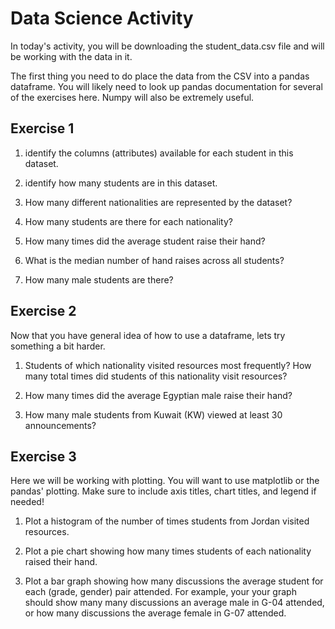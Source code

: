 # Data Science Activity
In today's activity, you will be downloading the student_data.csv file and will be working with the data in it.

The first thing you need to do place the data from the CSV into a pandas dataframe. You will likely need to look up pandas documentation for several of the exercises here. Numpy will also be extremely useful.

## Exercise 1

1. identify the columns (attributes) available for each student in this dataset.

2. identify how many students are in this dataset.

3. How many different nationalities are represented by the dataset?

4. How many students are there for each nationality?

5. How many times did the average student raise their hand?

6. What is the median number of hand raises across all students?

7. How many male students are there?

## Exercise 2
Now that you have general idea of how to use a dataframe, lets try something a bit harder.

1. Students of which nationality visited resources most frequently? How many total times did students of this nationality visit resources?

2. How many times did the average Egyptian male raise their hand?

3. How many male students from Kuwait (KW) viewed at least 30 announcements?

## Exercise 3
Here we will be working with plotting. You will want to use matplotlib or the pandas' plotting. Make sure to include axis titles, chart titles, and legend if needed!

1. Plot a histogram of the number of times students from Jordan visited resources.

2. Plot a pie chart showing how many times students of each nationality raised their hand.

3. Plot a bar graph showing how many discussions the average student for each (grade, gender) pair attended. For example, your your graph should show many many discussions an average male in G-04 attended, or how many discussions the average female in G-07 attended. 